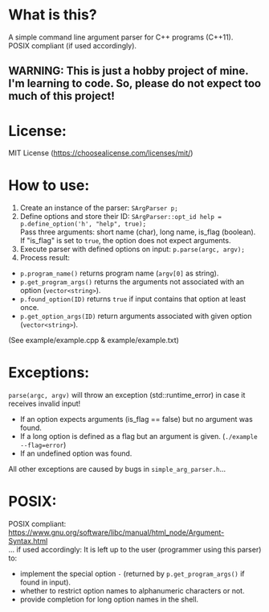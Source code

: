 # What is this?
A simple command line argument parser for C++ programs (C++11).  
POSIX compliant (if used accordingly).  
## WARNING: This is just a hobby project of mine. I'm learning to code. So, please do not expect too much of this project!


# License:
MIT License (https://choosealicense.com/licenses/mit/)


# How to use:
1) Create an instance of the parser: `SArgParser p;`  
2) Define options and store their ID: `SArgParser::opt_id help = p.define_option('h', "help", true);`  
  Pass three arguments: short name (char), long name, is_flag (boolean).  
  If "is_flag" is set to `true`, the option does not expect arguments.  
3) Execute parser with defined options on input: `p.parse(argc, argv);`  
4) Process result:
  - `p.program_name()` returns program name (`argv[0]` as string).  
  - `p.get_program_args()` returns the arguments not associated with an option (`vector<string>`).  
  - `p.found_option(ID)` returns `true` if input contains that option at least once.  
  - `p.get_option_args(ID)` return arguments associated with given option (`vector<string>`).  

(See example/example.cpp & example/example.txt)


# Exceptions:
`parse(argc, argv)` will throw an exception (std::runtime_error) in case it receives invalid input!  
  - If an option expects arguments (is_flag == false) but no argument was found.  
  - If a long option is defined as a flag but an argument is given. (`./example --flag=error`)  
  - If an undefined option was found.  

All other exceptions are caused by bugs in `simple_arg_parser.h`...  


# POSIX:
POSIX compliant: https://www.gnu.org/software/libc/manual/html_node/Argument-Syntax.html  
... if used accordingly: It is left up to the user (programmer using this parser) to:  
  - implement the special option `-` (returned by `p.get_program_args()` if found in input).  
  - whether to restrict option names to alphanumeric characters or not.  
  - provide completion for long option names in the shell.
